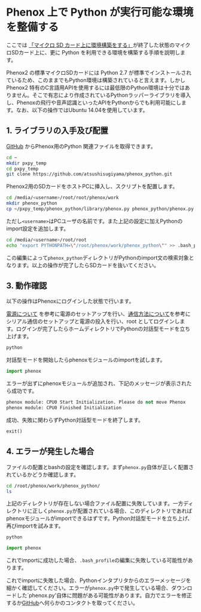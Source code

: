 # Phenox 上で Python が実行可能な環境を整備する

ここでは [「マイクロ SD カード上に環境構築をする」](env)が終了した状態のマイクロSDカード上に、更に Python を利用できる環境を構築する手順を説明します。

Phenox2 の標準マイクロSDカードには Python 2.7 が標準でインストールされているため、このままでもPython環境は構築されていると言えます。しかしPhenox2 特有のC言語用APIを使用するには最低限のPython環境は十分ではありません。そこで有志により作成されているPythonラッパーライブラリを導入し、Phenoxの飛行や音声認識といったAPIをPythonからでも利用可能にします。なお、以下の操作ではUbuntu 14.04を使用しています。

## 1. ライブラリの入手及び配置<a id="get_library"></a>
[GitHub](https://github.com/atsushisugiyama/phenox_python/) からPhenox用のPython 関連ファイルを取得できます。
```bash
cd ~
mkdir pxpy_temp
cd pxpy_temp
git clone https://github.com/atsushisugiyama/phenox_python.git
```

Phenox2用のSDカードをホストPCに挿入し、スクリプトを配置します。

```bash
cd /media/<username>/root/root/phenox/work
mkdir phenox_python
cp ~/pxpy_temp/phenox_python/library/phenox.py phenox_python/phenox.py
```
ただし`<username>`はPCユーザの名前です。また上記の設定に加えPythonのimport設定を追加します。
```bash
cd /media/<username>/root/root
echo "export PYTHONPATH=\"/root/phenox/work/phenox_python\"" >> .bash_profile
```

この編集によって`phenox_python`ディレクトリがPythonのimport文の検索対象となります。以上の操作が完了したらSDカードを抜いてください。


## 3. 動作確認
以下の操作はPhenoxにログインした状態で行います。

[電源について](../start/power) を参考に電源のセットアップを行い、[通信方法について](../start/com)を参考にシリアル通信のセットアップと電源の投入を行い、root としてログインします。ログインが完了したらホームディレクトリでPythonの対話型モードを立ち上げます。

```bash
python
```

対話型モードを開始したらphenoxモジュールのimportを試します。

```Python
import phenox
```

エラーが出ずにphenoxモジュールが追加され、下記のメッセージが表示されたら成功です。

```Python
phenox module: CPU0 Start Initialization. Please do not move Phenox
phenox module: CPU0 Finished Initialization
```

成功、失敗に関わらずPython対話型モードを終了します。
```Python
exit()
```

## 4. エラーが発生した場合
ファイルの配置とbashの設定を確認します。まず`phenox.py`自体が正しく配置されているかどうか確認します。

```bash
cd /root/phenox/work/phenox_python/
ls
```

上記のディレクトリが存在しない場合ファイル配置に失敗しています。一方ディレクトリに正しく`phenox.py`が配置されている場合、このディレクトリであればphenoxモジュールがimportできるはずです。Python対話型モードを立ち上げ、再びimportを試みます。

```bash
python
```

```Python
import phenox
```

これでimportに成功した場合、`.bash_profile`の編集に失敗している可能性があります。

これでimportに失敗した場合、Pythonインタプリタからのエラーメッセージを細かく確認してください。エラーが`phenox.py`中で発生している場合、ダウンロードした`phenox.py'自体に問題がある可能性があります。自力でエラーを修正するか[GitHub](https://github.com/atsushisugiyama/phenox_python/)へ何らかのコンタクトを取ってください。

